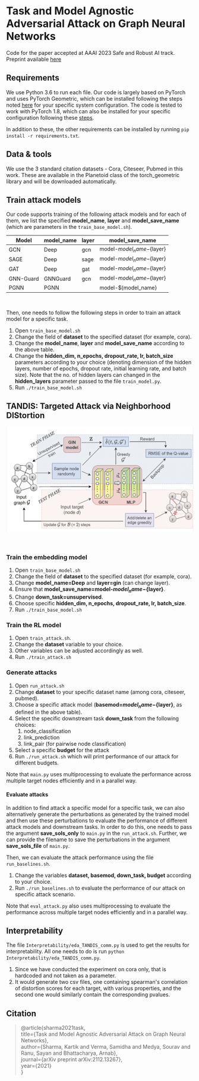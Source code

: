 # Task and Model Agnostic Adversarial Attack on Graph Neural Networks
Code for the paper accepted at AAAI 2023 Safe and Robust AI track. Preprint available [here](https://arxiv.org/abs/2112.13267)

## Requirements
We use Python 3.6 to run each file. Our code is largely based on PyTorch and uses PyTorch Geometric, which can be installed following the steps noted [here](https://pytorch-geometric.readthedocs.io/en/latest/notes/installation.html) for your specific system configuration. The code is tested to work with PyTorch 1.8, which can also be installed for your specific configuration following these [steps](https://pytorch.org/get-started/locally/).

In addition to these, the other requirements can be installed by running `pip install -r requirements.txt`.

## Data & tools
We use the 3 standard citation datasets - Cora, Citeseer, Pubmed in this work. These are available in the Planetoid class of the torch_geometric library and will be downloaded automatically.

## Train attack models
Our code supports training of the following attack models and for each of them, we list the specified **model_name**, **layer** and **model_save_name** (which are parameters in the `train_base_model.sh`).

| Model | model_name | layer | model_save_name |
|-|-|-|-|
| GCN | Deep | gcn | model-${model_name}-${layer} |
| SAGE | Deep | sage | model-${model_name}-${layer} |
| GAT | Deep | gat | model-${model_name}-${layer} |
| GNN-Guard | GNNGuard | gcn | model-${model_name}-${layer} |
| PGNN | PGNN |  | model-${model_name} |

&nbsp;

Then, one needs to follow the following steps in order to train an attack model for a specific task. 

1. Open `train_base_model.sh`
2. Change the field of **dataset** to the specified dataset (for example, cora).
3. Change the **model_name**, **layer** and **model_save_name** according to the above table.
4. Change the **hidden_dim, n_epochs, dropout_rate, lr, batch_size** parameters according to your choice (denoting dimension of the hidden layers, number of epochs, dropout rate, initial learning rate, and batch size). Note that the no. of hidden layers can changed in the **hidden_layers** parameter passed to the file `train_model.py`.
5. Run `./train_base_model.sh`


## TANDIS: Targeted Attack via Neighborhood DIStortion
![](new_pipeline.jpeg)

<!-- ![Train](train_pipeline.png) 
![Test](test_pipeline.png) -->
&nbsp;

### Train the embedding model

1. Open `train_base_model.sh`
2. Change the field of **dataset** to the specified dataset (for example, cora).
3. Change **model_name=Deep** and **layer=gin** (can change layer).
4. Ensure that **model_save_name=model-${model_name}-${layer}**.
5. Change **down_task=unsupervised**.
6. Choose specific **hidden_dim, n_epochs, dropout_rate, lr, batch_size**. 
7. Run `./train_base_model.sh`

### Train the RL model

1. Open `train_attack.sh`.
2. Change the **dataset** variable to your choice.
3. Other variables can be adjusted accordingly as well. 
4. Run `./train_attack.sh`

### Generate attacks 

1. Open `run_attack.sh`
2. Change **dataset** to your specific dataset name (among cora, citeseer, pubmed).
3. Choose a specific attack model (**basemod=${model_name}-${layer}**, as defined in the above table).
4. Select the specific downstream task **down_task** from the following choices:
    1. node_classification
    2. link_prediction
    3. link_pair (for pairwise node classification)
5. Select a specific **budget** for the attack
6. Run `./run_attack.sh` which will print performance of our attack for different budgets.

Note that `main.py` uses multiprocessing to evaluate the performance across multiple target nodes efficiently and in a parallel way. 

#### **Evaluate attacks**

In addition to find attack a specific model for a specific task, we can also alternatively generate the perturbations as generated by the trained model and then use these perturbations to evaluate the performance of different attack models and downstream tasks. In order to do this, one needs to pass the argument **save_sols_only** to `main.py` in the `run_attack.sh`. Further, we can provide the filename to save the perturbations in the argument **save_sols_file** of `main.py`.

Then, we can evaluate the attack performance using the file `run_baselines.sh`.
1. Change the variables **dataset, basemod, down_task, budget** according to your choice.
2. Run `./run_baselines.sh` to evaluate the performance of our attack on specific attack scenario. 


Note that `eval_attack.py` also uses multiprocessing to evaluate the performance across multiple target nodes efficiently and in a parallel way. 

## Interpretability
The file `Interpretability/eda_TANDIS_comm.py` is used to get the results for interpretability. All one needs to do is run `python Interpretability/eda_TANDIS_comm.py`.

1. Since we have conducted the experiment on cora only, that is hardcoded and not taken as a parameter.
2. It would generate two csv files, one containing spearman's correlation of distortion scores for each target, with various properties, and the second one would similarly contain the corresponding pvalues.

## Citation

> @article{sharma2021task,\
   title={Task and Model Agnostic Adversarial Attack on Graph Neural Networks},\
   author={Sharma, Kartik and Verma, Samidha and Medya, Sourav and Ranu, Sayan and Bhattacharya, Arnab},\
   journal={arXiv preprint arXiv:2112.13267},\
   year={2021} \
 }
​
